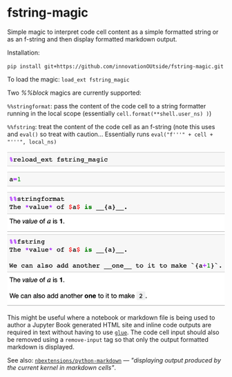 # fstring-magic
Simple magic to interpret code cell content as a simple formatted string or as an f-string and then display formatted markdown output.

Installation:

`pip install git+https://github.com/innovationOUtside/fstring-magic.git`

To load the magic: `load_ext fstring_magic`

Two *%%block* magics are currently supported:

`%%stringformat`: pass the content of the code cell to a string formatter running in the local scope (essentially `cell.format(**shell.user_ns) )`)

`%%fstring`: treat the content of the code cell as an f-string (note this uses and `eval()` so treat with caution... Essentially runs `eval("f'''" + cell + "'''", local_ns)` 



![image](images/fstring_magic.png)

This might be useful where a notebook or markdown file is being used to author a Jupyter Book generated HTML site and inline code outputs are required in text without having to use [`glue`](https://jupyterbook.org/content/executable/output-insert.html). The code cell input should also be removed using a `remove-input` tag so that only the output formatted markdown is displayed. 

See also: [`nbextensions/python-markdown`](https://jupyter-contrib-nbextensions.readthedocs.io/en/latest/nbextensions/python-markdown/readme.html) — _"displaying output produced by the current kernel in markdown cells"_.
